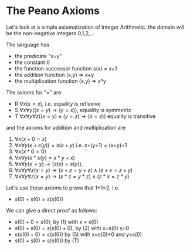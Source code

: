 # The Peano Axioms

Let's look at a simple axiomatization of Integer Arithmetic.
the domain will be the non-negative integers 0,1,2,...

The language has 
* the predicate "x=y"
* the constant 0
* the function successor function s(x) = x+1
* the addition function (x,y) => x+y
* the multiplication function (x,y) => x*y

The axioms for "=" are
* R $\forall x (x=x)$, i.e. equality is reflexive
* S $\forall x \forall y ((x=y) \rightarrow (y=x))$, equality is symmetric
* T $\forall x \forall y \forall z ((x=y) \wedge (y=z) \rightarrow (x=z))$  equality is transitive

and the axioms for addition and multiplication are
1. $\forall x (x+0=x)$
2. $\forall x \forall y (x+s(y)) = s(x+y)$  i.e. x+(y+1) = (x+y)+1
3. $\forall x (x*0=0)$
4. $\forall x \forall y (x * s(y) = x * y + x)$
5. $\forall x \forall y (x=y) \rightarrow (s(x)=s(y))$,
6. $\forall x \forall y \forall z (x=y) \rightarrow (x+z = y+z) \wedge (z+x=z+y)$
7. $\forall x \forall y \forall z (x=y) \rightarrow (x * z = y * z) \wedge (z * x=z * y)$

Let's use these axioms to prove that 1+1=2, i.e.
* $s(0)+s(0) = s(s(0))$


We can give a direct proof as follows:
* $s(0) + 0 = s(0)$, by (1) with x = s(0)
* $s(0) + s(0) = s(s(0)+0)$, by (2) with x=s(0) y=0
* $s(s(0)+0) = s(s(0))$ by (5) with x=s(0)+0 and y=s(0)
* $s(0)+s(0) = s(s(0))$ by (T)

  
